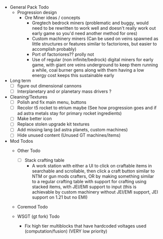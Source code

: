 - General Pack Todo
	- Progression design
		 - Ore Miner ideas / concepts
			- Gregtech bedrock miners (problematic and buggy, would need to be rewritten to work well and doesn't really work out early game so you'd need another method for ores)
			- Custom machinery miners
				(Can be used on veins spawned as little structures or features similar to factoriores, but easier to accomplish probably)
			- Port of factoriores?? prolly not
			- Use of regular (non infinite/bedrock) digital miners for early game, with giant ore veins underground to keep them running a while, coal burner gens along with them having a low energy cost keeps this sustainable early
- Long term
	- [ ] figure out dimensional cannons
	- [ ] Interplanetary and or planetary mass drivers ?

- Cleaning/Textures
	- [ ] Polish and fix main menu, buttons
	- [ ] Recolor t5 rocket to etrium maybe (See how progression goes and if ad astra metals stay for primary rocket ingredients)
	- [ ] Make better icon
	- [ ] Replace stolen upgrade kit textures
	- [ ] Add missing lang (ad astra planets, custom machines)
	- [ ] Hide unused content (Unused GT machines/items)

- Mod Todos
	- Other Todo
		- [ ] Stack crafting table
			- A work station with either a UI to click on craftable items in searchable and scrollable, then click a craft button similar to NTM or gun mods crafters, OR by making something similar to a regular crafting table with support for crafting using stacked items, with JEI/EMI support to input (this is achievable by custom machinery without JEI/EMI support, JEI support on 1.21 but no EMI)
	-  Coremod Todo

	- WSGT (gt fork) Todo
		- Fix high tier multiblocks that have hardcoded voltages used (computation/fusion) (VERY low priority)
